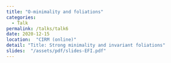 ```yaml
---
title: "O-minimality and foliations"
categories:
  - Talk
permalink: /talks/talk6
date: 2020-12-15
location:  "CIRM (online)"
detail: "Title: Strong minimality and invariant foliations"
slides:  "/assets/pdf/slides-EFI.pdf"
---
```


